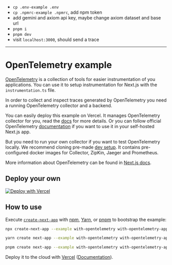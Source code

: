 - `cp .env-example .env`
- `cp .npmrc-example .npmrc`, add npm token
- add gemini and axiom api key, maybe change axiom dataset and base url
- `pnpm i`
- `pnpm dev`
- visit `localhost:3000`, should send a trace

---

# OpenTelemetry example

[OpenTelemetry](https://opentelemetry.io/) is a collection of tools for easier instrumentation of you applications.
You can use it to setup instrumentation for Next.js with the `instrumentation.ts` file.

In order to collect and inspect traces generated by OpenTelemetry you need a running OpenTelemetry collector and a backend.

You can easily deploy this example on Vercel. It manages OpenTelemetry collector for you, read the [docs](https://vercel.com/docs/concepts/observability/otel-overview/quickstart) for more details. Or you can follow official OpenTelemetry [documentation](https://opentelemetry.io/docs/collector/getting-started/) if you want to use it in your self-hosted Next.js app.

But you need to run your own collector if you want to test OpenTelemetry locally. We recommend cloning pre-made [dev setup](https://github.com/vercel/opentelemetry-collector-dev-setup). It contains pre-configured docker images for Collector, ZipKin, Jaeger and Prometheus.

More information about OpenTelemetry can be found in [Next.js docs](https://nextjs.org/docs/advanced-features/open-telemetry).

## Deploy your own

[![Deploy with Vercel](https://vercel.com/button)](https://vercel.com/new/clone?repository-url=https://github.com/vercel/next.js/tree/canary/examples/with-opentelemetry&project-name=with-opentelemetry&repository-name=with-opentelemetry)

## How to use

Execute [`create-next-app`](https://github.com/vercel/next.js/tree/canary/packages/create-next-app) with [npm](https://docs.npmjs.com/cli/init), [Yarn](https://yarnpkg.com/lang/en/docs/cli/create/), or [pnpm](https://pnpm.io) to bootstrap the example:

```bash
npx create-next-app --example with-opentelemetry with-opentelemetry-app
```

```bash
yarn create next-app --example with-opentelemetry with-opentelemetry-app
```

```bash
pnpm create next-app --example with-opentelemetry with-opentelemetry-app
```

Deploy it to the cloud with [Vercel](https://vercel.com/new?utm_source=github&utm_medium=readme&utm_campaign=next-example) ([Documentation](https://nextjs.org/docs/deployment)).
